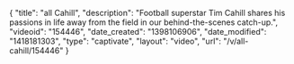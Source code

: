 {
    "title": "all Cahill",
    "description": "Football superstar Tim Cahill shares his passions in life away from the field in our behind-the-scenes catch-up.",
    "videoid": "154446",
    "date_created": "1398106906",
    "date_modified": "1418181303",
    "type": "captivate",
    "layout": "video",
    "url": "\/v\/all-cahill\/154446"
}